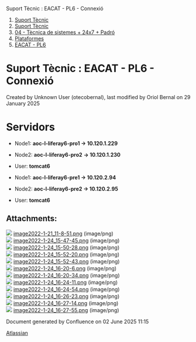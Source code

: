 Suport Tècnic : EACAT - PL6 - Connexió  

1.  [Suport Tècnic](index.md)
2.  [Suport Tècnic](13893782.md)
3.  [04 - Tècnica de sistemes + 24x7 + Padró](26313202.md)
4.  [Plataformes](Plataformes_41520520.md)
5.  [EACAT - PL6](EACAT---PL6_41520630.md)

Suport Tècnic : EACAT - PL6 - Connexió
======================================

Created by Unknown User (otecobernal), last modified by Oriol Bernal on 29 January 2025

Servidors 
==========

*   Node1: **aoc-l-liferay6-pro1 → 10.120.1.229 [](https://pam.aoc.cat/SecretServer/app/#/secrets/464/general)** 
    
*   Node2: **aoc-l-liferay6-pro2** **→ 10.120.1.230 [](https://pam.aoc.cat/SecretServer/app/#/secrets/460/general)** 
*   User: **tomcat6**

*   Node1: **aoc-l-liferay6-pre1 → 10.120.2.94 [](https://pam.aoc.cat/SecretServer/app/#/secrets/495/general)** 
    
*   Node2: **aoc-l-liferay6-pre2 → 10.120.2.95 [](https://pam.aoc.cat/SecretServer/app/#/secrets/4774/general)** 
*   User: **tomcat6**

Attachments:
------------

![](images/icons/bullet_blue.gif) [image2022-1-21\_11-8-51.png](attachments/41520631/64979609.png) (image/png)  
![](images/icons/bullet_blue.gif) [image2022-1-24\_15-47-45.png](attachments/41520631/64979670.png) (image/png)  
![](images/icons/bullet_blue.gif) [image2022-1-24\_15-50-28.png](attachments/41520631/64979671.png) (image/png)  
![](images/icons/bullet_blue.gif) [image2022-1-24\_15-52-20.png](attachments/41520631/64979672.png) (image/png)  
![](images/icons/bullet_blue.gif) [image2022-1-24\_15-52-43.png](attachments/41520631/64979673.png) (image/png)  
![](images/icons/bullet_blue.gif) [image2022-1-24\_16-20-6.png](attachments/41520631/64979674.png) (image/png)  
![](images/icons/bullet_blue.gif) [image2022-1-24\_16-20-34.png](attachments/41520631/64979675.png) (image/png)  
![](images/icons/bullet_blue.gif) [image2022-1-24\_16-24-11.png](attachments/41520631/64979677.png) (image/png)  
![](images/icons/bullet_blue.gif) [image2022-1-24\_16-24-54.png](attachments/41520631/64979678.png) (image/png)  
![](images/icons/bullet_blue.gif) [image2022-1-24\_16-26-23.png](attachments/41520631/64979679.png) (image/png)  
![](images/icons/bullet_blue.gif) [image2022-1-24\_16-27-14.png](attachments/41520631/64979680.png) (image/png)  
![](images/icons/bullet_blue.gif) [image2022-1-24\_16-27-55.png](attachments/41520631/64979681.png) (image/png)  

Document generated by Confluence on 02 June 2025 11:15

[Atlassian](http://www.atlassian.com/)